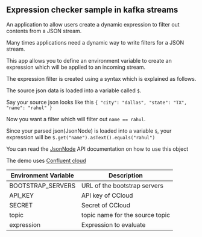 ## Expression checker sample in kafka streams

An application to allow users create a dynamic expression to filter out contents from 
a JSON stream. 

Many times applications need a dynamic way to write filters for a JSON stream.

This app allows you to define an environment variable to create an expression which will be applied to an incoming stream.

The expression filter is created using a syntax which is explained as follows.

The source json data is loaded into a variable called `$`.

Say your source json looks like this 
`
    {
    	"city": "dallas",
    	"state": "TX",
    	"name": "rahul"
    }
`

Now you want a filter which will filter out `name == rahul`.

Since your parsed json(JsonNode) is loaded into a variable `$`, your expression will be 
`$.get("name").asText().equals("rahul")`

You can read the [JsonNode](https://fasterxml.github.io/jackson-databind/javadoc/2.7/com/fasterxml/jackson/databind/JsonNode.html) API documentation on how to use this object


The demo uses [Confluent cloud](https://confluent.cloud/)

| Environment Variable  | Description |
| --- |  --- |
| BOOTSTRAP_SERVERS  | URL of the bootstrap servers |
| API_KEY |  API key of CCloud |
| SECRET |  Secret of CCloud |
| topic | topic name for the source topic |
| expression | Expression to evaluate |